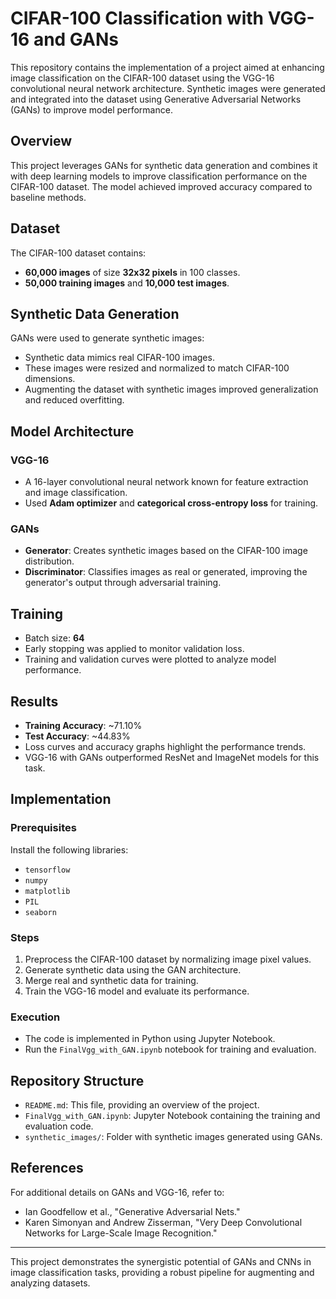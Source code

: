# CIFAR-100 Classification with VGG-16 and GANs

This repository contains the implementation of a project aimed at enhancing image classification on the CIFAR-100 dataset using the VGG-16 convolutional neural network architecture. Synthetic images were generated and integrated into the dataset using Generative Adversarial Networks (GANs) to improve model performance.

## **Overview**
This project leverages GANs for synthetic data generation and combines it with deep learning models to improve classification performance on the CIFAR-100 dataset. The model achieved improved accuracy compared to baseline methods.

## **Dataset**
The CIFAR-100 dataset contains:
- **60,000 images** of size **32x32 pixels** in 100 classes.
- **50,000 training images** and **10,000 test images**.

## **Synthetic Data Generation**
GANs were used to generate synthetic images:
- Synthetic data mimics real CIFAR-100 images.
- These images were resized and normalized to match CIFAR-100 dimensions.
- Augmenting the dataset with synthetic images improved generalization and reduced overfitting.

## **Model Architecture**
### **VGG-16**
- A 16-layer convolutional neural network known for feature extraction and image classification.
- Used **Adam optimizer** and **categorical cross-entropy loss** for training.

### **GANs**
- **Generator**: Creates synthetic images based on the CIFAR-100 image distribution.
- **Discriminator**: Classifies images as real or generated, improving the generator's output through adversarial training.

## **Training**
- Batch size: **64**
- Early stopping was applied to monitor validation loss.
- Training and validation curves were plotted to analyze model performance.

## **Results**
- **Training Accuracy**: ~71.10%
- **Test Accuracy**: ~44.83%
- Loss curves and accuracy graphs highlight the performance trends.
- VGG-16 with GANs outperformed ResNet and ImageNet models for this task.

## **Implementation**
### Prerequisites
Install the following libraries:
- `tensorflow`
- `numpy`
- `matplotlib`
- `PIL`
- `seaborn`

### Steps
1. Preprocess the CIFAR-100 dataset by normalizing image pixel values.
2. Generate synthetic data using the GAN architecture.
3. Merge real and synthetic data for training.
4. Train the VGG-16 model and evaluate its performance.

### Execution
- The code is implemented in Python using Jupyter Notebook.
- Run the `FinalVgg_with_GAN.ipynb` notebook for training and evaluation.

## **Repository Structure**
- `README.md`: This file, providing an overview of the project.
- `FinalVgg_with_GAN.ipynb`: Jupyter Notebook containing the training and evaluation code.
- `synthetic_images/`: Folder with synthetic images generated using GANs.

## **References**
For additional details on GANs and VGG-16, refer to:
- Ian Goodfellow et al., "Generative Adversarial Nets."
- Karen Simonyan and Andrew Zisserman, "Very Deep Convolutional Networks for Large-Scale Image Recognition."

---
This project demonstrates the synergistic potential of GANs and CNNs in image classification tasks, providing a robust pipeline for augmenting and analyzing datasets.

